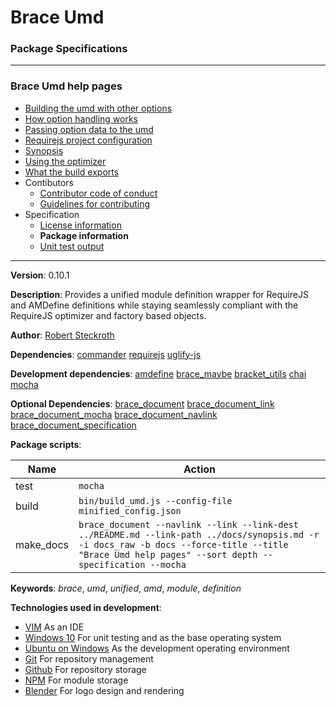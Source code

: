 # Brace Umd
### Package Specifications

----

### Brace Umd help pages
* [Building the umd with other options](https://github.com/restarian/brace_umd/blob/master/docs/building_the_umd_with_other_options.md)
* [How option handling works](https://github.com/restarian/brace_umd/blob/master/docs/how_option_handling_works.md)
* [Passing option data to the umd](https://github.com/restarian/brace_umd/blob/master/docs/passing_option_data_to_the_umd.md)
* [Requirejs project configuration](https://github.com/restarian/brace_umd/blob/master/docs/requirejs_project_configuration.md)
* [Synopsis](https://github.com/restarian/brace_umd/blob/master/docs/synopsis.md)
* [Using the optimizer](https://github.com/restarian/brace_umd/blob/master/docs/using_the_optimizer.md)
* [What the build exports](https://github.com/restarian/brace_umd/blob/master/docs/what_the_build_exports.md)
* Contibutors
  * [Contributor code of conduct](https://github.com/restarian/brace_umd/blob/master/docs/Contibutors/contributor_code_of_conduct.md)
  * [Guidelines for contributing](https://github.com/restarian/brace_umd/blob/master/docs/Contibutors/guidelines_for_contributing.md)
* Specification
  * [License information](https://github.com/restarian/brace_umd/blob/master/docs/specification/license_information.md)
  * **Package information**
  * [Unit test output](https://github.com/restarian/brace_umd/blob/master/docs/specification/unit_test_output.md)
----

**Version**: 0.10.1

**Description**: Provides a unified module definition wrapper for RequireJS and AMDefine definitions while staying seamlessly compliant with the RequireJS optimizer and factory based objects.

**Author**: [Robert Steckroth](mailto:RobertSteckroth@gmail.com)

**Dependencies**: [commander](https://npmjs.org/package/commander) [requirejs](https://npmjs.org/package/requirejs) [uglify-js](https://npmjs.org/package/uglify-js)

**Development dependencies**: [amdefine](https://npmjs.org/package/amdefine) [brace_maybe](https://npmjs.org/package/brace_maybe) [bracket_utils](https://npmjs.org/package/bracket_utils) [chai](https://npmjs.org/package/chai) [mocha](https://npmjs.org/package/mocha)

**Optional Dependencies**: [brace_document](https://npmjs.org/package/brace_document) [brace_document_link](https://npmjs.org/package/brace_document_link) [brace_document_mocha](https://npmjs.org/package/brace_document_mocha) [brace_document_navlink](https://npmjs.org/package/brace_document_navlink) [brace_document_specification](https://npmjs.org/package/brace_document_specification)

**Package scripts**:

| Name | Action |
| ---- | ------ |
 | test | ```mocha``` |
 | build | ```bin/build_umd.js --config-file minified_config.json``` |
 | make_docs | ```brace_document --navlink --link --link-dest ../README.md --link-path ../docs/synopsis.md -r -i docs_raw -b docs --force-title --title "Brace Umd help pages" --sort depth --specification --mocha``` |

**Keywords**: *brace*, *umd*, *unified*, *amd*, *module*, *definition*

**Technologies used in development**:
  * [VIM](https://www.vim.org) As an IDE
  * [Windows 10](https://www.microsoft.com/en-us/software-download/windows10) For unit testing and as the base operating system
  * [Ubuntu on Windows](https://www.microsoft.com/en-us/store/p/ubuntu/9nblggh4msv6) As the development operating environment
  * [Git](https://git-scm.com) For repository management
  * [Github](https://github.com) For repository storage
  * [NPM](https://npmjs.org) For module storage
  * [Blender](https://blender.org) For logo design and rendering